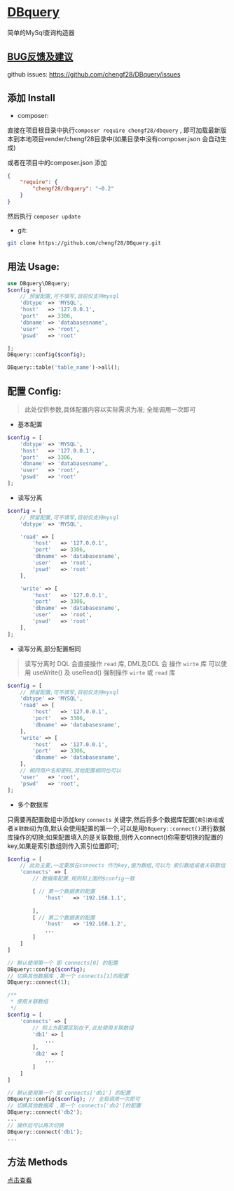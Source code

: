 # [DBquery][homepage]
简单的MySql查询构造器

## [BUG反馈及建议][issues]
github issues: <https://github.com/chengf28/DBquery/issues>
## 添加 Install
* composer:

直接在项目根目录中执行`composer require chengf28/dbquery` , 即可加载最新版本到本地项目vender/chengf28目录中(如果目录中没有composer.json 会自动生成)

或者在项目中的composer.json 添加
```json
{
    "require": {
        "chengf28/dbquery": "~0.2"
    }
}
```
然后执行 `composer update`

* git:
```sh
git clone https://github.com/chengf28/DBquery.git
```


## 用法 Usage:
```php
use DBquery\DBquery;
$config = [
    // 预留配置,可不填写,目前仅支持mysql
    'dbtype' => 'MYSQL',
    'host'   => '127.0.0.1',
    'port'   => 3306,
    'dbname' => 'databasesname',
    'user'   => 'root',
    'pswd'   => 'root'

];
DBquery::config($config);

DBquery::table('table_name')->all();
```
## 配置 Config:
> 此处仅供参数,具体配置内容以实际需求为准;
全局调用一次即可
* 基本配置
```php
$config = [
    'dbtype' => 'MYSQL',
    'host'   => '127.0.0.1',
    'port'   => 3306,
    'dbname' => 'databasesname',
    'user'   => 'root',
    'pswd'   => 'root'
];    
```

* 读写分离
```php
$config = [
    // 预留配置,可不填写,目前仅支持mysql
    'dbtype' => 'MYSQL',

    'read' => [
        'host'   => '127.0.0.1',
        'port'   => 3306,
        'dbname' => 'databasesname',
        'user'   => 'root',
        'pswd'   => 'root'
    ],

    'write' => [
        'host'   => '127.0.0.1',
        'port'   => 3306,
        'dbname' => 'databasesname',
        'user'   => 'root',
        'pswd'   => 'root'
    ],
];
```
* 读写分离,部分配置相同
> 读写分离时 DQL 会直接操作 `read` 库, DML及DDL 会 操作 `wirte` 库 可以使用 useWrite() 及 useRead() 强制操作 `wirte` 或 `read` 库

```php
$config = [
    // 预留配置,可不填写,目前仅支持mysql
    'dbtype' => 'MYSQL',
    'read' => [
        'host'   => '127.0.0.1',
        'port'   => 3306,
        'dbname' => 'databasesname',
    ],
    'write' => [
        'host'   => '127.0.0.1',
        'port'   => 3306,
        'dbname' => 'databasesname',
    ],
    // 相同用户名和密码,其他配置相同也可以
    'user'   => 'root', 
    'pswd'   => 'root',
];
```
* 多个数据库

只需要再配置数组中添加key `connects` 关键字,然后将多个数据库配置(`索引数组`或者`关联数组`)为值,默认会使用配置的第一个,可以是用`DBquery::connect()`进行数据库操作的切换;如果配置填入的是关联数组,则传入connect()你需要切换的配置的key,如果是索引数组则传入索引位置即可;
```php
$config = [
    // 此处主要,一定要放在connects 作为key,值为数组,可以为 索引数组或者关联数组
    'connects' => [
        // 数据库配置,规则和上面的$config一致

        [ // 第一个数据表的配置
            'host'   => '192.168.1.1',
            
        ],
        [ // 第二个数据表的配置
            'host'   => '192.168.1.2',
            ...
        ]
    ]
]

// 默认使用第一个 即 connects[0] 的配置
DBquery::config($config);
// 切换其他数据库 ,第一个 connects[1]的配置
DBquery::connect(1);

/**
 * 使用关联数组
 */
$config = [
    'connects' => [
        // 和上方配置区别在于,此处使用关联数组
        'db1' => [ 
            ...
        ],
        'db2' => [ 
            ...
        ]
    ]
]

// 默认使用第一个 即 connects['db1'] 的配置
DBquery::config($config); // 全局调用一次即可
// 切换其他数据库 ,第一个 connects['db2']的配置
DBquery::connect('db2');
...
// 操作后可以再次切换
DBquery::connect('db1');
...
```
## 方法 Methods
[点击查看][methods]

<!-- url地址 -->
[homepage]: https://github.com/chengf28/DBquery
[issues]: https://github.com/chengf28/DBquery/issues
[methods]: https://github.com/chengf28/DBquery/blob/master/DBquery%20Methods%20Document.md